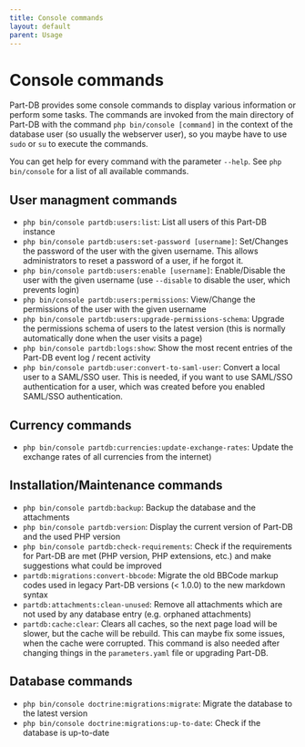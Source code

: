 ```yaml
---
title: Console commands
layout: default
parent: Usage
---
```


# Console commands

Part-DB provides some console commands to display various information or perform some tasks.
The commands are invoked from the main directory of Part-DB with the command `php bin/console [command]` in the context
of the database user (so usually the webserver user), so you maybe have to use `sudo` or `su` to execute the commands.

You can get help for every command with the parameter `--help`. See `php bin/console` for a list of all available commands.

## User managment commands
* `php bin/console partdb:users:list`: List all users of this Part-DB instance
* `php bin/console partdb:users:set-password [username]`: Set/Changes the password of the user with the given username. This allows administrators to reset a password of a user, if he forgot it.
* `php bin/console partdb:users:enable [username]`: Enable/Disable the user with the given username (use `--disable` to disable the user, which prevents login)
* `php bin/console partdb:users:permissions`: View/Change the permissions of the user with the given username
* `php bin/console partdb:users:upgrade-permissions-schema`: Upgrade the permissions schema of users to the latest version (this is normally automatically done when the user visits a page)
* `php bin/console partdb:logs:show`: Show the most recent entries of the Part-DB event log / recent activity
* `php bin/console partdb:user:convert-to-saml-user`: Convert a local user to a SAML/SSO user. This is needed, if you want to use SAML/SSO authentication for a user, which was created before you enabled SAML/SSO authentication.

## Currency commands
* `php bin/console partdb:currencies:update-exchange-rates`: Update the exchange rates of all currencies from the internet)

## Installation/Maintenance commands
* `php bin/console partdb:backup`: Backup the database and the attachments
* `php bin/console partdb:version`: Display the current version of Part-DB and the used PHP version
* `php bin/console partdb:check-requirements`: Check if the requirements for Part-DB are met (PHP version, PHP extensions, etc.) and make suggestions what could be improved
* `partdb:migrations:convert-bbcode`: Migrate the old BBCode markup codes used in legacy Part-DB versions (< 1.0.0) to the new markdown syntax
* `partdb:attachments:clean-unused`: Remove all attachments which are not used by any database entry (e.g. orphaned attachments)
* `partdb:cache:clear`: Clears all caches, so the next page load will be slower, but the cache will be rebuild. This can maybe fix some issues, when the cache were corrupted. This command is also needed after changing things in the `parameters.yaml` file or upgrading Part-DB.

## Database commands
* `php bin/console doctrine:migrations:migrate`: Migrate the database to the latest version
* `php bin/console doctrine:migrations:up-to-date`: Check if the database is up-to-date